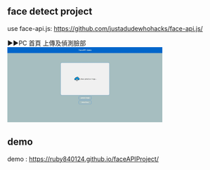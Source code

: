## face detect project
use face-api.js:
https://github.com/justadudewhohacks/face-api.js/

▶▶PC
首頁 上傳及偵測臉部 <br>
<img src="https://github.com/ruby840124/faceAPIProject/blob/master/image/6.JPG" width="70%" height="90%"> <br>


## demo
demo : https://ruby840124.github.io/faceAPIProject/


